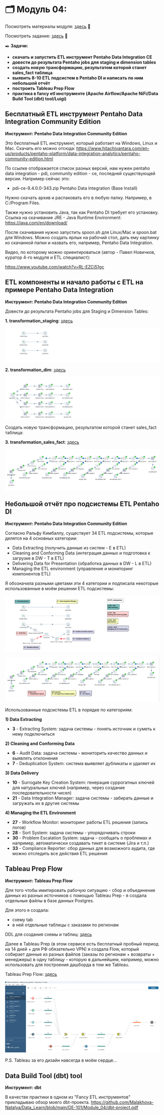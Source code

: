 # 🗂️ Модуль 04: 
Посмотреть материалы модуля: [здесь](https://github.com/Data-Learn/data-engineering/tree/master/DE-101%20Modules/Module04 "здесь") 📑


Посмотреть задание: [здесь](https://github.com/Data-Learn/data-engineering/tree/master/DE-101%20Modules/Module04/DE%20-%20101%20Lab%204.4 "здесь") 👀


✒️ **Задачи:** 
- **скачать и запустить ETL инструмент Pentaho Data Integration CE**
- **довести до результата Pentaho jobs для staging и dimension tables**
- **создать новую трансформацию, результатом которой станет sales_fact таблица**
- **выявить 8-10 ETL подсистем в Pentaho DI и написать по ним небольшой отчёт**
- **построить Tableau Prep Flow**
- **практика в fancy etl инструменте (Apache Airflow/Apache NiFi/Data Build Tool (dbt) tool/Luigi)**


## Бесплатный ETL инструмент Pentaho Data Integration Community Edition
**Инструмент: Pentaho Data Integration Community Edition**


Это бесплатный ETL инструмент, который работает на Windows, Linux и Mac. Скачать его можно отсюда:
https://www.hitachivantara.com/en-us/products/pentaho-platform/data-integration-analytics/pentaho-community-edition.html 


По ссылке отображается список разных версий, нам нужен pentaho data integration - pdi, community edition - ce, последней существующей версии. Например сейчас это:


- pdi-ce-9.4.0.0-343.zip           Pentaho Data Integration (Base Install) 


Нужно скачать архив и распаковать его в любую папку. Например, в C:/Program Files.


Также нужно установить Java, так как Pentaho DI требует его установку. 
Ссылка на скачивание JRE - Java Runtime Environment: https://java.com/en/download/ 

После скачивания нужно запустить spoon.sh для Linux/Mac и spoon.bat для Windows. Можно создать ярлык на рабочий стол, дать ему картинку из скачанной папки и назвать его, например, Pentaho Data Integration.

Видео, по которому можно ориентироваться (автор - Павел Новичков, куратор 4-го модуля и ETL специалист): 


https://www.youtube.com/watch?v=RL-EZCi51gc 

## ETL компоненты и начало работы с ETL на примере Pentaho Data Integration
**Инструмент: Pentaho Data Integration Community Edition**


Довести до результата Pentaho jobs для Staging и Dimension Tables:

**1. transformation_staging**: [здесь](https://github.com/Malakhova-Natalya/Data_Learn/blob/main/DE-101/Module_04/transformation_staging.ktr "здесь")

   ![cover](https://github.com/Malakhova-Natalya/Data_Learn/blob/main/DE-101/Module_04/transformation_01.png)

**2. transformation_dim**: [здесь](https://github.com/Malakhova-Natalya/Data_Learn/blob/main/DE-101/Module_04/transformation_dim.ktr "здесь")

   ![cover](https://github.com/Malakhova-Natalya/Data_Learn/blob/main/DE-101/Module_04/transformation_02.png)

Создать новую трансформацию, результатом которой станет sales_fact таблица:

**3. transformation_sales_fact**: [здесь](https://github.com/Malakhova-Natalya/Data_Learn/blob/main/DE-101/Module_04/transformation_sales_fact.ktr "здесь")

   ![cover](https://github.com/Malakhova-Natalya/Data_Learn/blob/main/DE-101/Module_04/transformation_03.png)

## Небольшой отчёт про подсистемы ETL Pentaho DI
**Инструмент: Pentaho Data Integration Community Edition**


Согласно Ральфу Кимбаллу, существует 34 ETL подсистемы, которые делятся на 4 основных категории:

- Data Extracting (получить данные из систем - E в ETL)
- Cleaning and Conforming Data (интеграция данных и подготовка к загрузке в DW - T в ETL)
- Delivering Data for Presentation (обработка данных в DW - L в ETL)
- Managing the ETL environment (управление и мониторинг компонентов ETL)

Я обозначила разными цветами эти 4 категории и подписала некоторые использованные в моём решении ETL подсистемы:

![cover](https://github.com/Malakhova-Natalya/Data_Learn/blob/main/DE-101/Module_04/34_ETL_subsystems_01.png)



![cover](https://github.com/Malakhova-Natalya/Data_Learn/blob/main/DE-101/Module_04/34_ETL_subsystems_02.png)


Использованные подсистемы ETL в порядке по категориям:

**1) Data Extracting**
- **3** - Extracting System: задача системы - понять источник и суметь к нему подключиться

**2) Cleaning and Conforming Data**
- **6** - Audit Data: задача системы - мониторить качество данных и выявлять отклонения
- **7** - Deduplication System: система выявляет дубликаты и удаляет их

**3) Data Delivery**
- **10** - Surrogate Key Creation System: генерация суррогатных ключей для натуральных ключей (например, через создание последовательности чисел)
- **21** - Data Integration Manager: задача системы - забирать данные и загружать их в другие системы

**4) Managing the ETL Environment**
- **27** - Workflow Monitor: мониторинг работы ETL решения (запись логов)
- **28** - Sort System: задача системы - упорядочивать строки
- **30** - Problem Escalation System: задача - сообщать о проблемах и например, автоматически создавать тикет в системе (Jira и т.п.)
- **33** - Compliance Reporter: сбор данных для возможного аудита, где можно отследить все действия ETL решения

## Tableau Prep Flow
**Инструмент: Tableau Prep Flow**


Для того чтобы имитировать рабочую ситуацию - сбор и объединение данных из разных источников с помощью Tableau Prep - я создала отдельные файлы в базе данных Postgres. 


Для этого я создала:
- схему tab 
- в ней отдельные таблицы с заказами по регионам


DDL для создания схемы и таблиц: [здесь](https://github.com/Malakhova-Natalya/Data_Learn/blob/main/DE-101/Module_04/schema%20tab.sql "здесь")


Далее в Tableau Prep (в этом сервисе есть бесплатный пробный период на 14 дней + для РФ обязательно VPN) я создала Flow, который собирает данные из разных файлов (заказы по регионам + возвраты + менеджеры) в одну таблицу - которую в дальнейшем, например, можно использовать для построения дашборда в том же Tableau.


Tableau Prep Flow: [здесь](https://github.com/Malakhova-Natalya/Data_Learn/blob/main/DE-101/Module_04/tableau_prep_superstore.tfl "здесь")


![cover](https://github.com/Malakhova-Natalya/Data_Learn/blob/main/DE-101/Module_04/tableau_prep_superstore_screen.png)

P.S. Tableau за его дизайн навсегда в моём сердце...

## Data Build Tool (dbt) tool
**Инструмент: dbt**

В качестве практики в одном из "Fancy ETL инструментов" прикладываю обзор моего dbt-проекта.
https://github.com/Malakhova-Natalya/Data_Learn/blob/main/DE-101/Module_04/dbt-project.pdf
